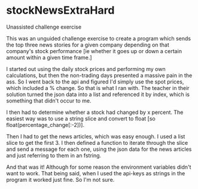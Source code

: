 # stockNewsExtraHard
Unassisted challenge exercise

This was an unguided challenge exercise to create a program which sends the top three news stories for a given company depending on that company's stock performance [ie whether
it goes up or down a certain amount within a given time frame.]

I started out using the daily stock prices and performing my own calculations, but then the non-trading days presented a massive pain in the ass. So I went back to the api and
figured I'd simply use the spot prices, which included a % change. So that is what I ran with. The teacher in their solution turned the json data into a list and referenced it
by index, which is something that didn't occur to me. 

I then had to determine whether a stock had changed by x percent. The easiest way was to use a string slice and convert to float [so float(percentage_change[:-2])].

Then I had to get the news articles, which was easy enough. I used a list slice to get the first 3. I then defined a function to iterate through the slice and send a message for
each one, using the json data for the news articles and just referring to them in an fstring. 

And that was it! Although for some reason the environment variables didn't want to work. That being said, when I used the api-keys as strings in the program it worked just fine.
So I'm not sure.
